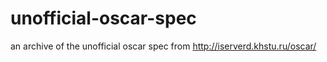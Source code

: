 # unofficial-oscar-spec
an archive of the unofficial oscar spec from http://iserverd.khstu.ru/oscar/
